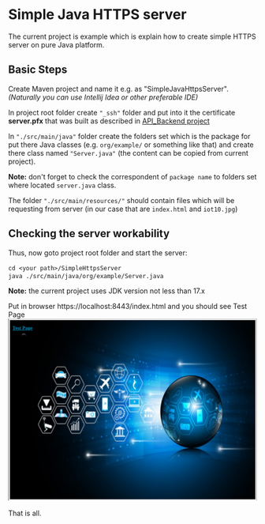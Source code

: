 # Simple Java HTTPS server #

The current project is example which is explain how to create simple HTTPS server on pure Java platform.

## Basic Steps ##

Create Maven project and name it e.g. as "SimpleJavaHttpsServer".
_(Naturally you can use Intellij Idea or other preferable IDE)_

In project root folder create `"_ssh"` folder
and put into it the certificate __server.pfx__ that was built as described in [API_Backend project](https://github.com/shunanya/API_Backend#)


In `"./src/main/java"` folder create the folders set which is the package 
for put there Java classes (e.g. `org/example/` or something like that) 
and create there class named `"Server.java"` (the content can be copied from current project).

**Note:** don't forget to check the correspondent of `package name` to folders set where located `server.java` class.

The folder `"./src/main/resources/"` should contain files which will be requesting from server 
(in our case that are `index.html` and `iot10.jpg`)

## Checking the server workability ##

Thus, now goto project root folder and start the server:

    cd <your path>/SimpleHttpsServer
    java ./src/main/java/org/example/Server.java

**Note:** the current project uses JDK version not less than 17.x  
 
Put in browser https://localhost:8443/index.html and you should see Test Page ![test](./Screenshot.png)

That is all.
